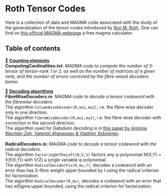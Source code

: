 # Roth Tensor Codes
Here is a collection of data and MAGMA code associated with the study of the generalization of the tensor codes introduced by [Ron M. Roth](https://ieeexplore.ieee.org/document/556603). One can find on [this official MAGMA webpage](https://magma.maths.usyd.edu.au/calc/) a free magma calculator.

## Table of contents
:open_file_folder: <ins>__Counting elements__</ins>\
**ComputingCardinalities.txt**: *MAGMA code to compute the number of 3-tensor of tensor-rank 1 or 2, as well as the number of matrices of a given rank, and the number of errors corrected by the fibre-wised decoders below*.

:open_file_folder: <ins>__Decoding algorithms__</ins>\
**FibreWiseDecoders.m**: *MAGMA code to decode a tensor codeword with the fibrewise decoders*.\
The algorithm ```ColumnWiseDecoder(R,mu1,mu2)```, i.e. the fibre-wise decoder only in one direction.\
The algorithm ```FibreWiseDecoder(R,mu1,mu2)```, i.e. the fibre-wise decoder with correction in the second direction.\
The algorithm used for Gabidulin decoding is in [this paper by Antonia Wachter-Zeh, Valentin Afanassiev & Vladimir Sidorenko](https://link.springer.com/content/pdf/10.1007/s10623-012-9659-5.pdf?pdf=inline%20link).\
\
**RadicalDecoders.m**: *MAGMA code to decode a tensor codeword with the radical decoders*.\
The algorithm ```FactoringOnTheLeft(N,V,S)``` factors any q-polynomial N(X,Y) = V(f(X,Y)) with V(Z) a single variable q-polynomial.\
The algorithm ```RadicalDecoderFix(R,mu,t)```, decodes a codeword with an error thas has 3-fibre weight upper bounded by t using the radical criterion for factorization.\
The algorithm ```RadicalDecoder(R,mu)```, decodes a codeword with an error that has wSigma upper bounded, using the radical criterion for factorization.

